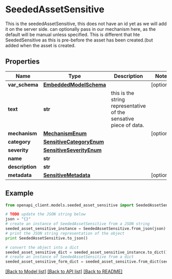 # SeededAssetSensitive

This is the seededAssetSensitive, this does not have an id yet as we will add it on the server side.  can optionally pass in our mechanism here, as the default will be manual unless specified.  This is different that hte SeededSensitive as this is pre-before the asset has been created.(but added when the asset is created.

## Properties
Name | Type | Description | Notes
------------ | ------------- | ------------- | -------------
**var_schema** | [**EmbeddedModelSchema**](EmbeddedModelSchema.md) |  | [optional] 
**text** | **str** | this is the string representative of the sensative piece of data. | 
**mechanism** | [**MechanismEnum**](MechanismEnum.md) |  | [optional] 
**category** | [**SensitiveCategoryEnum**](SensitiveCategoryEnum.md) |  | 
**severity** | [**SensitiveSeverityEnum**](SensitiveSeverityEnum.md) |  | 
**name** | **str** |  | 
**description** | **str** |  | 
**metadata** | [**SensitiveMetadata**](SensitiveMetadata.md) |  | [optional] 

## Example

```python
from openapi_client.models.seeded_asset_sensitive import SeededAssetSensitive

# TODO update the JSON string below
json = "{}"
# create an instance of SeededAssetSensitive from a JSON string
seeded_asset_sensitive_instance = SeededAssetSensitive.from_json(json)
# print the JSON string representation of the object
print SeededAssetSensitive.to_json()

# convert the object into a dict
seeded_asset_sensitive_dict = seeded_asset_sensitive_instance.to_dict()
# create an instance of SeededAssetSensitive from a dict
seeded_asset_sensitive_form_dict = seeded_asset_sensitive.from_dict(seeded_asset_sensitive_dict)
```
[[Back to Model list]](../README.md#documentation-for-models) [[Back to API list]](../README.md#documentation-for-api-endpoints) [[Back to README]](../README.md)


